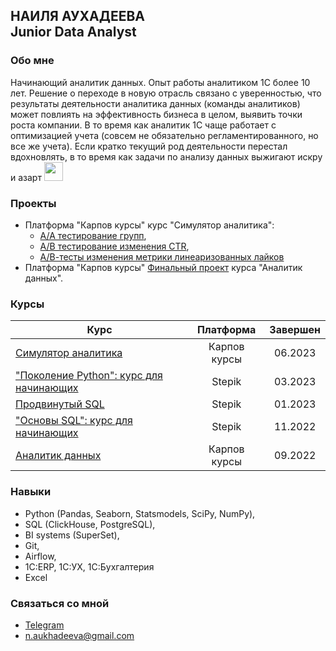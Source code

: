 **НАИЛЯ АУХАДЕЕВА**<br/>
Junior Data Analyst
---
### Обо мне<br/>
Начинающий аналитик данных. Опыт работы аналитиком 1С более 10 лет. Решение о переходе в новую отрасль связано с уверенностью, что результаты деятельности аналитика данных (команды аналитиков) может повлиять на эффективность бизнеса в целом, выявить точки роста компании. В то время как аналитик 1С чаще работает с оптимизацией учета (совсем не обязательно регламентированного, но все же учета). Если кратко текущий род деятельности перестал вдохновлять, в то время как задачи по анализу данных выжигают искру и азарт <img src="https://media.giphy.com/media/WUlplcMpOCEmTGBtBW/giphy.gif" width="30">   

### Проекты<br/>
- Платформа "Карпов курсы" курс "Симулятор аналитика":
    * [А/А тестирование групп](https://github.com/NailyaAukhadeeva/A-A-test),
    * [А/В тестирование изменения CTR](https://github.com/NailyaAukhadeeva/A-B-test-CTR),
    * [А/В-тесты изменения метрики линеаризованных лайков](https://github.com/NailyaAukhadeeva/A-B-test-by-the-metric-of-linearized-likes)
- Платформа "Карпов курсы" [Финальный проект](https://github.com/NailyaAukhadeeva/Course-Data-analyst-Final-project/tree/main) курса "Аналитик данных".

### Курсы<br/>
| Курс                                                                              |     Платформа      | Завершен   | 
| ----------------------------------------------------------------------------------|:------------------:| :---------:| 
|[Симулятор аналитика](https://karpov.courses/simulator)                            |    Карпов курсы    |  06.2023   |
|["Поколение Python": курс для начинающих](https://stepik.org/course/58852/syllabus)|      Stepik        |  03.2023   |
|[Продвинутый SQL](https://stepik.org/course/55776/syllabus)                       |      Stepik        |  01.2023   |
|["Основы SQL": курс для начинающих](https://stepik.org/course/51562/syllabus)      |      Stepik        |  11.2022   |
|[Аналитик данных](https://karpov.courses/analytics)                                | Карпов курсы       |  09.2022   |

### Навыки<br/>
- Python (Pandas, Seaborn, Statsmodels, SciPy, NumPy),
- SQL (ClickHouse, PostgreSQL),
- BI systems (SuperSet),
- Git,
- Airflow,
- 1C:ERP, 1C:УХ, 1С:Бухгалтерия
- Excel

### Связаться со мной<br/> 
- <a href="https://telegram.me/Verba_Nailya">Telegram</a> 
-	<n.aukhadeeva@gmail.com>
																			                   
																																						
 


<img src="https://komarev.com/ghpvc/?username=NailyaAukhadeeva&style=flat-square&color=blue" alt=""/>

